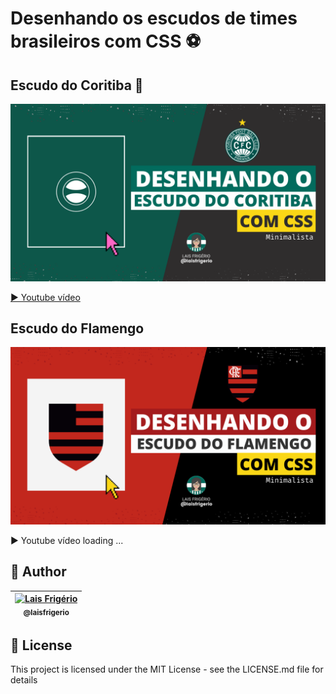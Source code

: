 # Desenhando os escudos de times brasileiros com CSS ⚽

## Escudo do Coritiba 💚

<p align="center">
  <a><img src="./images/video-1-youtube-capa.png" alt="Desenhando escudo do Coritiba com CSS - minimalista" title="Desenhando escudo do Coritiba com CSS - minimalista"></a>
</p>

[▶️ Youtube vídeo](https://www.youtube.com/watch?v=SPd3OlV3dF8&ab_channel=LaisFrigerio)

## Escudo do Flamengo

<p align="center">
  <a><img src="./images/video-2-youtube-capa.png" alt="Desenhando escudo do Flamengo com CSS - minimalista" title="Desenhando escudo do Flamengo com CSS - minimalista"></a>
</p>

▶️ Youtube vídeo loading ...

## 👩 Author

| [<img src="https://avatars.githubusercontent.com/u/20709086?v=4" width="100px;" alt="Lais Frigério"/><br /><sub><b>@laisfrigerio</b></sub>](https://github.com/laisfrigerio)<br /> |
| :---: |

## 📄 License

This project is licensed under the MIT License - see the LICENSE.md file for details